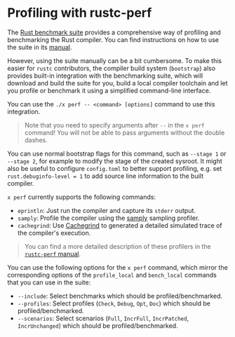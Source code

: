 # Profiling with rustc-perf

The [Rust benchmark suite][rustc-perf] provides a comprehensive way of profiling and benchmarking
the Rust compiler. You can find instructions on how to use the suite in its [manual][rustc-perf-readme].

However, using the suite manually can be a bit cumbersome. To make this easier for `rustc` contributors,
the compiler build system (`bootstrap`) also provides built-in integration with the benchmarking suite,
which will download and build the suite for you, build a local compiler toolchain and let you profile or
benchmark it using a simplified command-line interface.

You can use the `./x perf -- <command> [options]` command to use this integration.

> Note that you need to specify arguments after `--` in the `x perf` command! You will not be able to pass arguments without the double dashes.

You can use normal bootstrap flags for this command, such as `--stage 1` or `--stage 2`, for example to modify the stage of the created sysroot. It might also be useful to configure `config.toml` to better support profiling, e.g. set `rust.debuginfo-level = 1` to add source line information to the built compiler.

`x perf` currently supports the following commands:
- `eprintln`: Just run the compiler and capture its `stderr` output.
- `samply`: Profile the compiler using the [samply][samply] sampling profiler.
- `cachegrind`: Use [Cachegrind][cachegrind] to generated a detailed simulated trace of the compiler's execution.

> You can find a more detailed description of these profilers in the [`rustc-perf` manual][rustc-perf-readme-profilers].

You can use the following options for the `x perf` command, which mirror the corresponding options of the
`profile_local` and `bench_local` commands that you can use in the suite:

- `--include`: Select benchmarks which should be profiled/benchmarked.
- `--profiles`: Select profiles (`Check`, `Debug`, `Opt`, `Doc`) which should be profiled/benchmarked.
- `--scenarios`: Select scenarios (`Full`, `IncrFull`, `IncrPatched`, `IncrUnchanged`) which should be profiled/benchmarked.

[samply]: https://github.com/mstange/samply
[cachegrind]: https://www.cs.cmu.edu/afs/cs.cmu.edu/project/cmt-40/Nice/RuleRefinement/bin/valgrind-3.2.0/docs/html/cg-manual.html
[rustc-perf]: https://github.com/rust-lang/rustc-perf
[rustc-perf-readme]: https://github.com/rust-lang/rustc-perf/blob/master/collector/README.md
[rustc-perf-readme-profilers]: https://github.com/rust-lang/rustc-perf/blob/master/collector/README.md#profiling-local-builds
